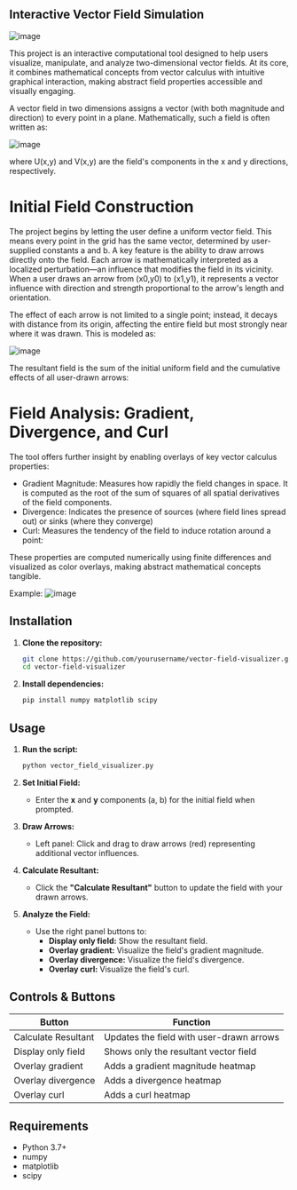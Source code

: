 ## Interactive Vector Field Simulation

![image](https://github.com/user-attachments/assets/f42e63cb-84e8-4b8e-9094-fa618a4455d7)

This project is an interactive computational tool designed to help users visualize, manipulate, and analyze two-dimensional vector fields. At its core, it combines mathematical concepts from vector calculus with intuitive graphical interaction, making abstract field properties accessible and visually engaging.

A vector field in two dimensions assigns a vector (with both magnitude and direction) to every point in a plane. Mathematically, such a field is often written as:

![image](https://github.com/user-attachments/assets/a2c5ae37-2e8c-402c-8975-5bb834b8a9b3)

 
where U(x,y) and V(x,y) are the field's components in the x and y directions, respectively.

# Initial Field Construction
The project begins by letting the user define a uniform vector field. This means every point in the grid has the same vector, determined by user-supplied constants a and b. A key feature is the ability to draw arrows directly onto the field. Each arrow is mathematically interpreted as a localized perturbation—an influence that modifies the field in its vicinity. When a user draws an arrow from 
(x0,y0) to (x1,y1), it represents a vector influence with direction and strength proportional to the arrow's length and orientation.

The effect of each arrow is not limited to a single point; instead, it decays with distance from its origin, affecting the entire field but most strongly near where it was drawn. This is modeled as:

![image](https://github.com/user-attachments/assets/3452abc9-d2ea-4f73-b327-44050df53516)
 
The resultant field is the sum of the initial uniform field and the cumulative effects of all user-drawn arrows:

# Field Analysis: Gradient, Divergence, and Curl
The tool offers further insight by enabling overlays of key vector calculus properties:
- Gradient Magnitude: Measures how rapidly the field changes in space. It is computed as the root of the sum of squares of all spatial derivatives of the field components.
- Divergence: Indicates the presence of sources (where field lines spread out) or sinks (where they converge)
- Curl: Measures the tendency of the field to induce rotation around a point:
 
These properties are computed numerically using finite differences and visualized as color overlays, making abstract mathematical concepts tangible.

Example:
![image](https://github.com/user-attachments/assets/8b98bd29-13e3-411b-9b56-704f9a7d9906)

## Installation

1. **Clone the repository:**
   ```bash
   git clone https://github.com/yourusername/vector-field-visualizer.git
   cd vector-field-visualizer
   ```

2. **Install dependencies:**
   ```bash
   pip install numpy matplotlib scipy
   ```

## Usage

1. **Run the script:**
   ```bash
   python vector_field_visualizer.py
   ```

2. **Set Initial Field:**
   - Enter the **x** and **y** components (a, b) for the initial field when prompted.

3. **Draw Arrows:**
   - Left panel: Click and drag to draw arrows (red) representing additional vector influences.

4. **Calculate Resultant:**
   - Click the **"Calculate Resultant"** button to update the field with your drawn arrows.

5. **Analyze the Field:**
   - Use the right panel buttons to:
     - **Display only field:** Show the resultant field.
     - **Overlay gradient:** Visualize the field's gradient magnitude.
     - **Overlay divergence:** Visualize the field's divergence.
     - **Overlay curl:** Visualize the field's curl.

## Controls & Buttons

| Button                | Function                                   |
|-----------------------|--------------------------------------------|
| Calculate Resultant   | Updates the field with user-drawn arrows   |
| Display only field    | Shows only the resultant vector field      |
| Overlay gradient      | Adds a gradient magnitude heatmap          |
| Overlay divergence    | Adds a divergence heatmap                  |
| Overlay curl          | Adds a curl heatmap                        |

## Requirements

- Python 3.7+
- numpy
- matplotlib
- scipy
